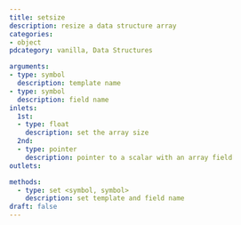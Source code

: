 ```yaml
---
title: setsize
description: resize a data structure array
categories:
- object
pdcategory: vanilla, Data Structures

arguments:
- type: symbol
  description: template name
- type: symbol
  description: field name
inlets:
  1st:
  - type: float
    description: set the array size
  2nd:
  - type: pointer
    description: pointer to a scalar with an array field
outlets:

methods:
  - type: set <symbol, symbol>
    description: set template and field name
draft: false
---
```



